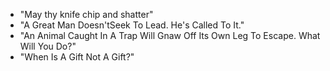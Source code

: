 - "May thy knife chip and shatter"
- "A Great Man Doesn'tSeek To Lead. He's Called To It."
- "An Animal Caught In A Trap Will Gnaw Off Its Own Leg To Escape. What Will You Do?"
- "When Is A Gift Not A Gift?" 
